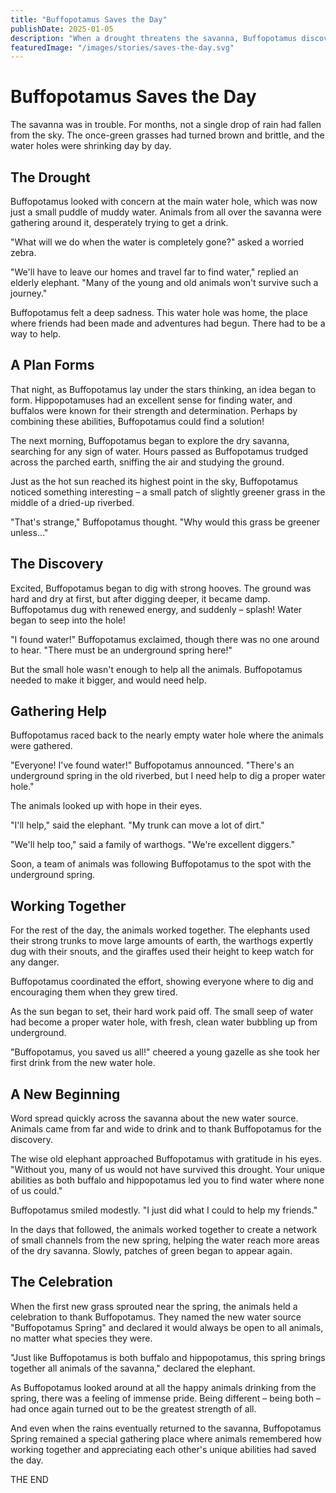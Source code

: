 ```yaml
---
title: "Buffopotamus Saves the Day"
publishDate: 2025-01-05
description: "When a drought threatens the savanna, Buffopotamus discovers an underground water source."
featuredImage: "/images/stories/saves-the-day.svg"
---
```


# Buffopotamus Saves the Day

The savanna was in trouble. For months, not a single drop of rain had fallen from the sky. The once-green grasses had turned brown and brittle, and the water holes were shrinking day by day.

## The Drought

Buffopotamus looked with concern at the main water hole, which was now just a small puddle of muddy water. Animals from all over the savanna were gathering around it, desperately trying to get a drink.

"What will we do when the water is completely gone?" asked a worried zebra.

"We'll have to leave our homes and travel far to find water," replied an elderly elephant. "Many of the young and old animals won't survive such a journey."

Buffopotamus felt a deep sadness. This water hole was home, the place where friends had been made and adventures had begun. There had to be a way to help.

## A Plan Forms

That night, as Buffopotamus lay under the stars thinking, an idea began to form. Hippopotamuses had an excellent sense for finding water, and buffalos were known for their strength and determination. Perhaps by combining these abilities, Buffopotamus could find a solution!

The next morning, Buffopotamus began to explore the dry savanna, searching for any sign of water. Hours passed as Buffopotamus trudged across the parched earth, sniffing the air and studying the ground.

Just as the hot sun reached its highest point in the sky, Buffopotamus noticed something interesting – a small patch of slightly greener grass in the middle of a dried-up riverbed.

"That's strange," Buffopotamus thought. "Why would this grass be greener unless..."

## The Discovery

Excited, Buffopotamus began to dig with strong hooves. The ground was hard and dry at first, but after digging deeper, it became damp. Buffopotamus dug with renewed energy, and suddenly – splash! Water began to seep into the hole!

"I found water!" Buffopotamus exclaimed, though there was no one around to hear. "There must be an underground spring here!"

But the small hole wasn't enough to help all the animals. Buffopotamus needed to make it bigger, and would need help.

## Gathering Help

Buffopotamus raced back to the nearly empty water hole where the animals were gathered.

"Everyone! I've found water!" Buffopotamus announced. "There's an underground spring in the old riverbed, but I need help to dig a proper water hole."

The animals looked up with hope in their eyes.

"I'll help," said the elephant. "My trunk can move a lot of dirt."

"We'll help too," said a family of warthogs. "We're excellent diggers."

Soon, a team of animals was following Buffopotamus to the spot with the underground spring.

## Working Together

For the rest of the day, the animals worked together. The elephants used their strong trunks to move large amounts of earth, the warthogs expertly dug with their snouts, and the giraffes used their height to keep watch for any danger.

Buffopotamus coordinated the effort, showing everyone where to dig and encouraging them when they grew tired.

As the sun began to set, their hard work paid off. The small seep of water had become a proper water hole, with fresh, clean water bubbling up from underground.

"Buffopotamus, you saved us all!" cheered a young gazelle as she took her first drink from the new water hole.

## A New Beginning

Word spread quickly across the savanna about the new water source. Animals came from far and wide to drink and to thank Buffopotamus for the discovery.

The wise old elephant approached Buffopotamus with gratitude in his eyes. "Without you, many of us would not have survived this drought. Your unique abilities as both buffalo and hippopotamus led you to find water where none of us could."

Buffopotamus smiled modestly. "I just did what I could to help my friends."

In the days that followed, the animals worked together to create a network of small channels from the new spring, helping the water reach more areas of the dry savanna. Slowly, patches of green began to appear again.

## The Celebration

When the first new grass sprouted near the spring, the animals held a celebration to thank Buffopotamus. They named the new water source "Buffopotamus Spring" and declared it would always be open to all animals, no matter what species they were.

"Just like Buffopotamus is both buffalo and hippopotamus, this spring brings together all animals of the savanna," declared the elephant.

As Buffopotamus looked around at all the happy animals drinking from the spring, there was a feeling of immense pride. Being different – being both – had once again turned out to be the greatest strength of all.

And even when the rains eventually returned to the savanna, Buffopotamus Spring remained a special gathering place where animals remembered how working together and appreciating each other's unique abilities had saved the day.

THE END
